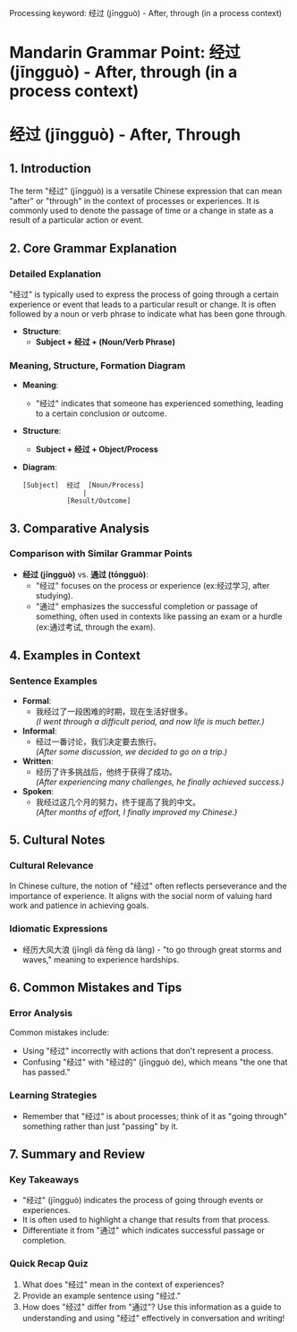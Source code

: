 Processing keyword: 经过 (jīngguò) - After, through (in a process context)
# Mandarin Grammar Point: 经过 (jīngguò) - After, through (in a process context)
# 经过 (jīngguò) - After, Through
## 1. Introduction
The term "经过" (jīngguò) is a versatile Chinese expression that can mean "after" or "through" in the context of processes or experiences. It is commonly used to denote the passage of time or a change in state as a result of a particular action or event.
## 2. Core Grammar Explanation
### Detailed Explanation
"经过" is typically used to express the process of going through a certain experience or event that leads to a particular result or change. It is often followed by a noun or verb phrase to indicate what has been gone through.
- **Structure**: 
  - **Subject + 经过 + (Noun/Verb Phrase)**
### Meaning, Structure, Formation Diagram
- **Meaning**: 
  - "经过" indicates that someone has experienced something, leading to a certain conclusion or outcome.
  
- **Structure**: 
  - **Subject + 经过 + Object/Process**
  
- **Diagram**:
  ```plaintext
  [Subject]  经过  [Noun/Process] 
                 |
             [Result/Outcome]
  ```
## 3. Comparative Analysis
### Comparison with Similar Grammar Points
- **经过 (jīngguò)** vs. **通过 (tōngguò)**:
  - "经过" focuses on the process or experience (ex:经过学习, after studying).
  - "通过" emphasizes the successful completion or passage of something, often used in contexts like passing an exam or a hurdle (ex:通过考试, through the exam).
## 4. Examples in Context
### Sentence Examples
- **Formal**:
  - 我经过了一段困难的时期，现在生活好很多。  
    *(I went through a difficult period, and now life is much better.)*
- **Informal**:
  - 经过一番讨论，我们决定要去旅行。  
    *(After some discussion, we decided to go on a trip.)*
- **Written**:
  - 经历了许多挑战后，他终于获得了成功。  
    *(After experiencing many challenges, he finally achieved success.)*
- **Spoken**:
  - 我经过这几个月的努力，终于提高了我的中文。  
    *(After months of effort, I finally improved my Chinese.)*
## 5. Cultural Notes
### Cultural Relevance
In Chinese culture, the notion of "经过" often reflects perseverance and the importance of experience. It aligns with the social norm of valuing hard work and patience in achieving goals.
### Idiomatic Expressions
- 经历大风大浪 (jīnglì dà fēng dà làng) - "to go through great storms and waves," meaning to experience hardships.
## 6. Common Mistakes and Tips
### Error Analysis
Common mistakes include:
- Using "经过" incorrectly with actions that don't represent a process. 
- Confusing "经过" with "经过的" (jīngguò de), which means "the one that has passed."
### Learning Strategies
- Remember that "经过" is about processes; think of it as "going through" something rather than just "passing" by it.
## 7. Summary and Review
### Key Takeaways
- "经过" (jīngguò) indicates the process of going through events or experiences.
- It is often used to highlight a change that results from that process.
- Differentiate it from "通过" which indicates successful passage or completion.
### Quick Recap Quiz
1. What does "经过" mean in the context of experiences?
2. Provide an example sentence using "经过."
3. How does "经过" differ from "通过"?
Use this information as a guide to understanding and using "经过" effectively in conversation and writing!
